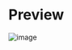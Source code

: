 <h1>Preview</h1>

![image](https://github.com/user-attachments/assets/badba121-9fad-478e-8f86-4de567874525)
